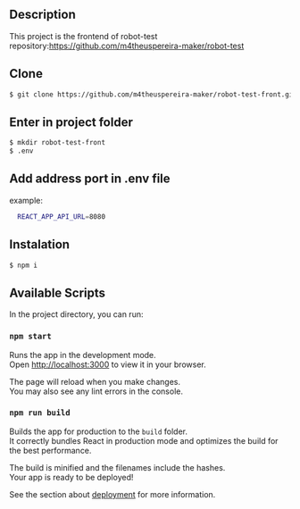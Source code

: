 ## Description

This project is the frontend of robot-test repository:https://github.com/m4theuspereira-maker/robot-test

## Clone
```bash
$ git clone https://github.com/m4theuspereira-maker/robot-test-front.git
```
## Enter in project folder
```bash
$ mkdir robot-test-front
$ .env
```
## Add address port in .env file
example: 
```bash
  REACT_APP_API_URL=8080
```
## Instalation

```bash
$ npm i
```

## Available Scripts

In the project directory, you can run:

### `npm start`

Runs the app in the development mode.\
Open [http://localhost:3000](http://localhost:3000) to view it in your browser.

The page will reload when you make changes.\
You may also see any lint errors in the console.

### `npm run build`

Builds the app for production to the `build` folder.\
It correctly bundles React in production mode and optimizes the build for the best performance.

The build is minified and the filenames include the hashes.\
Your app is ready to be deployed!

See the section about [deployment](https://facebook.github.io/create-react-app/docs/deployment) for more information.


